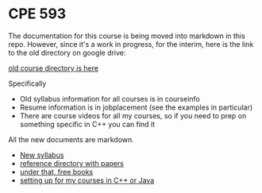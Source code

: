 # CPE 593

The documentation for this course is being moved into markdown in this repo.
However, since it's a work in progress, for the interim, here is the link to the old directory on google drive:

[old course directory is here](https://drive.google.com/drive/folders/0Bwxfq4Y7f7vkeHB2emExaThFUlE?resourcekey=0-vc7jfyiAfUHaAAc1ZPX5rw&usp=share_link)

Specifically
* Old syllabus information for all courses is in courseinfo
* Resume information is in jobplacement (see the examples in particular)
* There are course videos for all my courses, so if you need to prep on something specific in C++ you can find it

All the new documents are markdown.
* [New syllabus](syllabus.md)
* [reference directory with papers](ref)
* [under that, free books](ref/books)
* [setting up for my courses in C++ or Java](https://github.com/stevensdeptece/DovKrugerCourses)
